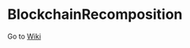 # BlockchainRecomposition

Go to [Wiki](https://github.com/LyleMcDonald/BlockchainRecomposition/wiki)
